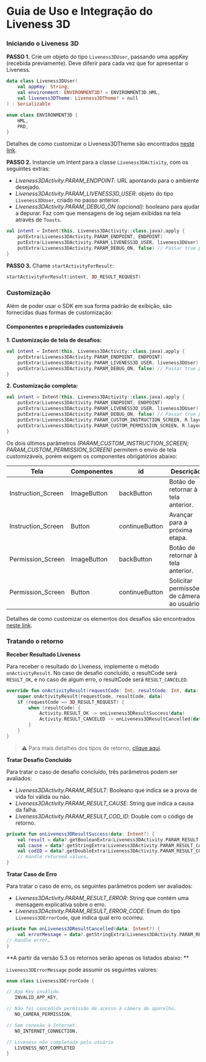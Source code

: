 #  Guia de Uso e Integração do Liveness 3D

###  Iniciando o Liveness 3D

**PASSO 1.** Crie um objeto do tipo `Liveness3DUser`, passando uma appKey (recebida previamente). Deve diferir para cada vez que for apresentar o Liveness.

```kotlin
data class Liveness3DUser(
    val appKey: String,
    val environment: ENVIRONMENT3D? = ENVIRONMENT3D.HML,
    val liveness3DTheme: Liveness3DTheme? = null
) : Serializable

enum class ENVIRONMENT3D {
    HML,
    PRD,
}
```

Detalhes de como customizar o Liveness3DTheme são encontrados [neste link](Liveness3D-Liveness3DTheme.md).

**PASSO 2.**  Instancie um Intent para a classe `Liveness3DActivity`, com os seguintes extras:

- *Liveness3DActivity.PARAM_ENDPOINT*: URL apontando para o ambiente desejado.
- *Liveness3DActivity.PARAM_LIVENESS3D_USER*: objeto do tipo `Liveness3DUser`, criado no passo anterior.
- *Liveness3DActivity.PARAM_DEBUG_ON (opcional)*: booleano para ajudar a depurar. Faz com que mensagens de log sejam exibidas na tela através de `Toasts`.

```kotlin
val intent = Intent(this, Liveness3DActivity::class.java).apply {
    putExtra(Liveness3DActivity.PARAM_ENDPOINT, ENDPOINT)
    putExtra(Liveness3DActivity.PARAM_LIVENESS3D_USER, liveness3DUser)
    putExtra(Liveness3DActivity.PARAM_DEBUG_ON, false) // Passar true para mostrar logs na tela
}
```

**PASSO 3.** Chame `startActivityForResult`:

```kotlin
startActivityForResult(intent, 3D_RESULT_REQUEST)
```

###  Customização

Além de poder usar o SDK em sua forma padrão de exibição, são fornecidas duas formas de customização:

####  Componentes e propriedades customizáveis 

**1. Customização de tela de desafios:**

```kotlin
val intent = Intent(this, Liveness3DActivity::class.java).apply {
    putExtra(Liveness3DActivity.PARAM_ENDPOINT, ENDPOINT)
    putExtra(Liveness3DActivity.PARAM_LIVENESS3D_USER, liveness3DUser)
    putExtra(Liveness3DActivity.PARAM_DEBUG_ON, false) // Passar true para mostrar logs na tela
}
```


**2. Customização completa:**

```kotlin
val intent = Intent(this, Liveness3DActivity::class.java).apply {
    putExtra(Liveness3DActivity.PARAM_ENDPOINT, ENDPOINT)
    putExtra(Liveness3DActivity.PARAM_LIVENESS3D_USER, liveness3DUser)
    putExtra(Liveness3DActivity.PARAM_DEBUG_ON, false) // Passar true para mostrar logs na tela
    putExtra(Liveness3DActivity.PARAM_CUSTOM_INSTRUCTION_SCREEN, R.layout.fragment_custom)
    putExtra(Liveness3DActivity.PARAM_CUSTOM_PERMISSION_SCREEN, R.layout.fragment_custom)
}
```

Os dois últimos parâmetros *(PARAM_CUSTOM_INSTRUCTION_SCREEN; PARAM_CUSTOM_PERMISSION_SCREEN)* permitem o envio de tela customizáveis, porém exigem os componentes obrigatórios abaixo:

|Tela|Componentes|id|Descrição|
|------|--|-----------|---------|
|Instruction_Screen|ImageButton|backButton|Botão de retornar à tela anterior.|
|Instruction_Screen|Button|continueButton|Avançar para a próxima etapa.|
|Permission_Screen|ImageButton|backButton|Botão de retornar à tela anterior.|
|Permission_Screen|Button|continueButton|Solicitar permissões de câmera ao usuário.|


Detalhes de como customizar os elementos dos desafios são encontrados [neste link](Liveness3D-CustomView.md).



###  Tratando o retorno

**Receber Resultado Liveness** 

Para receber o resultado do Liveness, implemente o método `onActivityResult`. No caso de desafio concluído, o resultCode será `RESULT_OK`, e no caso de algum erro, o resultCode será `RESULT_CANCELED`.

```kotlin
override fun onActivityResult(requestCode: Int, resultCode: Int, data: Intent?) {
    super.onActivityResult(requestCode, resultCode, data)
    if (requestCode == 3D_RESULT_REQUEST) {
        when (resultCode) {
            Activity.RESULT_OK -> onLiveness3DResultSuccess(data)
            Activity.RESULT_CANCELED -> onLiveness3DResultCancelled(data)
        }
    }
}
```


>⚠️ Para mais detalhes dos tipos de retorno, [clique aqui](https://certifaceid.readme.io/docs/integra%C3%A7%C3%A3o-atualizada#42-3d-liveness).



**Tratar Desafio Concluído**

Para tratar o caso de desafio concluído, três parâmetros podem ser avaliados:

- *Liveness3DActivity.PARAM_RESULT*: Booleano que indica se a prova de vida foi válida ou não.
- *Liveness3DActivity.PARAM_RESULT_CAUSE*: String que indica a causa da falha.
- *Liveness3DActivity.PARAM_RESULT_COD_ID*: Double com o código de retorno.


```kotlin
private fun onLiveness3DResultSuccess(data: Intent?) {
    val result = data?.getBooleanExtra(Liveness3DActivity.PARAM_RESULT, false)
    val cause = data?.getStringExtra(Liveness3DActivity.PARAM_RESULT_CAUSE)
    val codID = data?.getDoubleExtra(Liveness3DActivity.PARAM_RESULT_COD_ID, 0.0)
    // Handle returned values…
}
```



**Tratar Caso de Erro** 

Para tratar o caso de erro, os seguintes parâmetros podem ser avaliados:

- *Liveness3DActivity.PARAM_RESULT_ERROR*: String que contém uma mensagem explicativa sobre o erro.
- *Liveness3DActivity.PARAM_RESULT_ERROR_CODE*: Enum do tipo `Liveness3DErrorCode`, que indica qual erro ocorreu.

```kotlin
private fun onLiveness3DResultCancelled(data: Intent?) {
    val errorMessage = data?.getStringExtra(Liveness3DActivity.PARAM_RESULT_ERROR)
// Handle error…
}
```

**A partir da versão 5.3 os retornos serão apenas os listados abaixo: **

`Liveness3DErrorMessage` pode assumir os seguintes valores:

```kotlin
enum class Liveness3DErrorCode {

// App Key inválido.
   INVALID_APP_KEY,

// Não foi concedida permissão de acesso à câmera do aparelho.
   NO_CAMERA_PERMISSION,

// Sem conexão à Internet.
   NO_INTERNET_CONNECTION,

// Liveness não completada pelo usuário
   LIVENESS_NOT_COMPLETED
}
```
